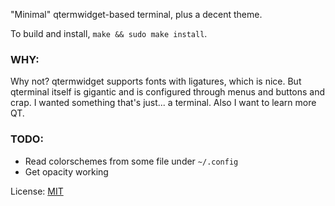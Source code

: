 "Minimal" qtermwidget-based terminal, plus a decent theme.

To build and install, `make && sudo make install`.

### WHY:

Why not? qtermwidget supports fonts with ligatures, which is nice. But qterminal
itself is gigantic and is configured through menus and buttons and crap. I
wanted something that's just... a terminal. Also I want to learn more QT.

### TODO:

* Read colorschemes from some file under `~/.config`
* Get opacity working

License: [MIT](./LICENSE.md)
